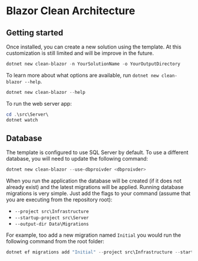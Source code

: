 # Blazor Clean Architecture

## Getting started

Once installed, you can create a new solution using the template.
At this customization is still limited and will be improve in the future.

```powershell
dotnet new clean-blazor -n YourSolutionName -o YourOutputDirectory
```

To learn more about what options are available, run `dotnet new clean-blazor --help`.
```powershell
dotnet new clean-blazor --help
```

To run the web server app:
```powershell
cd .\src\Server\
dotnet watch
```

## Database

The template is configured to use SQL Server by default. To use a different database, you will need to update the following command:
```powershell
dotnet new clean-blazor --use-dbproivder <dbproivder>
```

When you run the application the database will be created (if it does not already exist) and the latest migrations will be applied. Running database migrations is very simple. Just add the flags to your command (assume that you are executing from the repository root):

* `--project src\Infrastructure`
* `--startup-project src\Server`
* `--output-dir Data\Migrations`

For example, too add a new migration named `Initial` you would run the following command from the root folder:
```powershell
dotnet ef migrations add "Initial" --project src\Infrastructure --startup-project src\Server --output-dir Data\Migrations
```
